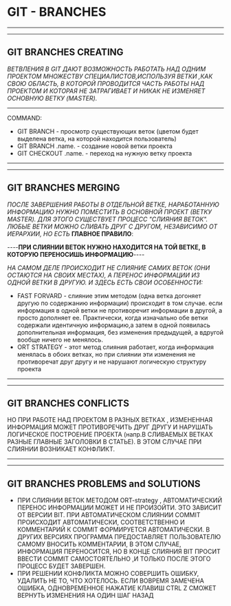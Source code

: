 # GIT - BRANCHES
---
---
## GIT BRANCHES CREATING

*ВЕТВЛЕНИЯ В GIT ДАЮТ ВОЗМОЖНОСТЬ РАБОТАТЬ НАД ОДНИМ ПРОЕКТОМ МНОЖЕСТВУ СПЕЦИАЛИСТОВ,ИСПОЛЬЗУЯ ВЕТКИ ,КАК СВОЮ ОБЛАСТЬ, В КОТОРОЙ ПРОВОДИТСЯ ЧАСТЬ РАБОТЫ НАД ПРОЕКТОМ И КОТОРАЯ НЕ ЗАТРАГИВАЕТ И НИКАК НЕ ИЗМЕНЯЕТ ОСНОВНУЮ ВЕТКУ (MASTER).*

---

COMMAND:

* GIT BRANCH - просмотр существующих веток (цветом будет выделена ветка, на которой находится пользователь)
* GIT BRANCH .name. - создание новой ветки проекта
* GIT CHECKOUT .name. - переход на нужную ветку проекта

---
---
## GIT BRANCHES MERGING

*ПОСЛЕ ЗАВЕРШЕНИЯ РАБОТЫ В ОТДЕЛЬНОЙ ВЕТКЕ, НАРАБОТАННУЮ ИНФОРМАЦИЮ НУЖНО ПОМЕСТИТЬ В ОСНОВНОЙ ПРОЕКТ (ВЕТКУ MASTER). ДЛЯ ЭТОГО СУЩЕСТВУЕТ ПРОЦЕСС "СЛИЯНИЯ ВЕТОК". ЛЮБЫЕ ВЕТКИ МОЖНО СЛИВАТЬ ДРУГ С ДРУГОМ, НЕЗАВИСИМО ОТ ИЕРАРХИИ, НО ЕСТЬ* **ГЛАВНОЕ ПРАВИЛО**:

----**ПРИ СЛИЯНИИ ВЕТОК НУЖНО НАХОДИТСЯ НА ТОЙ ВЕТКЕ, В КОТОРУЮ ПЕРЕНОСИШЬ ИНФОРМАЦИЮ**----

*НА САМОМ ДЕЛЕ ПРОИСХОДИТ НЕ СЛИЯНИЕ САМИХ ВЕТОК (ОНИ ОСТАЮТСЯ НА СВОИХ МЕСТАХ), А ПЕРЕНОС ИНФОРМАЦИИ ИЗ ОДНОЙ ВЕТКИ В ДРУГУЮ. И ЗДЕСЬ ЕСТЬ СВОИ ОСОБЕННОСТИ:*
* FAST FORVARD - слияние этим методом (одна ветка догоняет другую по содержанию информации) происходит в том случае. если информация в одной ветки не противоречит информации в другой, а просто дополняет ее. Практически, когда изначально обе ветки содержали идентичную информацию,а затем в одной появилась дополнительная информация, без изменения предыдущей, а вдругой вообще ничего не менялось.
* ORT STRATEGY - этот метод слияния работает, когда информация менялась в обоих ветках, но при слиянии эти изменения не противоречат друг другу и не нарушают логическую структуру проекта
----
----
## GIT BRANCHES CONFLICTS

НО ПРИ РАБОТЕ НАД ПРОЕКТОМ В РАЗНЫХ ВЕТКАХ , ИЗМЕНЕННАЯ ИНФОРМАЦИЯ МОЖЕТ ПРОТИВОРЕЧИТЬ ДРУГ ДРУГУ
И НАРУШАТЬ ЛОГИЧЕСКОЕ ПОСТРОЕНИЕ ПРОЕКТА (напр.В СЛИВАЕМЫХ ВЕТКАХ РАЗНЫЕ ГЛАВНЫЕ ЗАГОЛОВКИ В СТАТЬЕ). В ЭТОМ СЛУЧАЕ ПРИ СЛИЯНИИ ВОЗНИКАЕТ КОНФЛИКТ.

----
----

## GIT BRANCHES PROBLEMS and SOLUTIONS

* ПРИ СЛИЯНИИ ВЕТОК МЕТОДОМ ORT-strategy , АВТОМАТИЧЕСКИЙ ПЕРЕНОС ИНФОРМАЦИИ МОЖЕТ И НЕ ПРОИЗОЙТИ.
ЭТО ЗАВИСИТ ОТ ВЕРСИИ BIT. ПРИ АВТОМАТИЧЕСКОМ СЛИЯНИИ COMMIT ПРОИСХОДИТ АВТОМАТИЧЕСКИ, СООТВЕТСТВЕННО И КОММЕНТАРИЙ К COMMIT ФОРМИРУЕТСЯ АВТОМАТИЧЕСКИ. В ДРУГИХ ВЕРСИЯХ ПРОГРАММА ПРЕДОСТАВЛЯЕТ ПОЛЬЗОВАТЕЛЮ САМОМУ ВНОСИТЬ КОММЕНТАРИИ, В ЭТОМ СЛУЧАЕ, ИНФОРМАЦИЯ ПЕРЕНОСИТСЯ, НО В КОНЦЕ СЛИЯНИЯ BIT ПРОСИТ ВВЕСТИ COMMIT САМОСТОЯТЕЛЬНО ,И ТОЛЬКО ПОСЛЕ ЭТОГО ПРОЦЕСС БУДЕТ ЗАВЕРШЕН.
* ПРИ РЕШЕНИИ КОНФЛИКТА МОЖНО СОВЕРШИТЬ ОШИБКУ, УДАЛИТЬ НЕ ТО, ЧТО ХОТЕЛОСЬ. ЕСЛИ ВОВРЕМЯ ЗАМЕЧЕНА ОШИБКА,  ОДНОВРЕМЕННОЕ НАЖАТИЕ КЛАВИШ CTRL Z СМОЖЕТ ВЕРНУТЬ ИЗМЕНЕНИЯ НА ОДИН ШАГ НАЗАД

